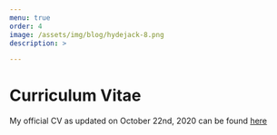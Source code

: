 ```yaml
---
menu: true
order: 4
image: /assets/img/blog/hydejack-8.png
description: >

---
```

# Curriculum Vitae

My official CV as updated on October 22nd, 2020 can be found [here](assets/cv_updated.pdf)





